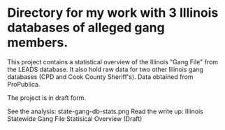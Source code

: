 # Directory for my work with 3 Illinois databases of alleged gang members.

This project contains a statistical overview of the Illinois "Gang File" from the LEADS database.
It also hold raw data for two other Illinois gang databases (CPD and Cook County Sheriff's). Data obtained from ProPublica.

The project is in draft form.

See the analysis: state-gang-db-stats.png
Read the write up: Illinois Statewide Gang File Statisical Overview (Draft)
